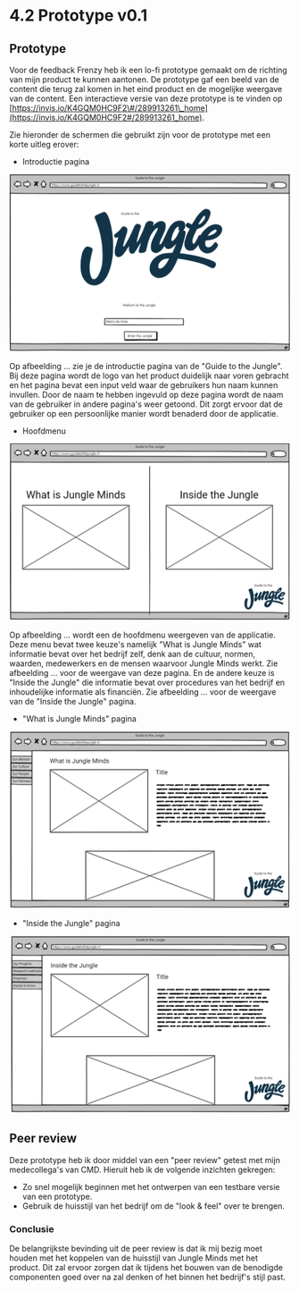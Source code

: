 # 4.2 Prototype v0.1

## Prototype

Voor de feedback Frenzy heb ik een lo-fi prototype gemaakt om de richting van mijn product te kunnen aantonen. De prototype gaf een beeld van de content die terug zal komen in het eind product en de mogelijke weergave van de content. Een interactieve versie van deze prototype is te vinden op [https://invis.io/K4GQM0HC9F2\#/289913261\_home](https://invis.io/K4GQM0HC9F2#/289913261_home).

Zie hieronder de schermen die gebruikt zijn voor de prototype met een korte uitleg erover:

* Introductie pagina

![Afbeelding ...: Introductie pagina van het product](../.gitbook/assets/screen-shot-2018-06-02-at-13.15.17.png)

Op afbeelding ... zie je de introductie pagina van de "Guide to the Jungle". Bij deze pagina wordt de logo van het product duidelijk naar voren gebracht en het pagina bevat een input veld waar de gebruikers hun naam kunnen invullen. Door de naam te hebben ingevuld op deze pagina wordt de naam van de gebruiker in andere pagina's weer getoond. Dit zorgt  ervoor dat de gebruiker op een persoonlijke manier wordt benaderd door de applicatie. 

* Hoofdmenu

![Afbeelding ...: Hoofdmenu van de applicatie.](../.gitbook/assets/screen-shot-2018-06-02-at-13.15.33.png)

  
Op afbeelding ... wordt een de hoofdmenu weergeven van de applicatie. Deze menu bevat twee keuze's namelijk "What is Jungle Minds" wat informatie bevat over het bedrijf zelf, denk aan de cultuur, normen, waarden, medewerkers en de mensen waarvoor Jungle Minds werkt. Zie afbeelding ... voor de weergave van deze pagina. En de andere keuze is "Inside the Jungle" die informatie bevat over procedures van het bedrijf en inhoudelijke informatie als financiën. Zie afbeelding ... voor de weergave van de "Inside the Jungle" pagina.

* "What is Jungle Minds" pagina

![Afbeelding ..: &quot;What is Jungle Minds&quot; pagina.](../.gitbook/assets/screen-shot-2018-06-02-at-13.15.54.png)

* "Inside the Jungle" pagina

![Afbeelding ...: &quot;Inside the Jungle&quot; pagina.](../.gitbook/assets/screen-shot-2018-06-02-at-13.15.43.png)

## Peer review 

Deze prototype heb ik door middel van een "peer review" getest met mijn medecollega's van CMD. Hieruit heb ik de volgende inzichten gekregen:

* Zo snel mogelijk beginnen met het ontwerpen van een testbare versie van een prototype. 
* Gebruik de huisstijl van het bedrijf om de "look & feel" over te brengen.

### Conclusie

De belangrijkste bevinding uit de peer review is dat ik mij bezig moet houden met het koppelen van de huisstijl van Jungle Minds met het product. Dit zal ervoor zorgen dat ik tijdens het bouwen van de benodigde componenten goed over na zal denken of het binnen het bedrijf's stijl past. 







